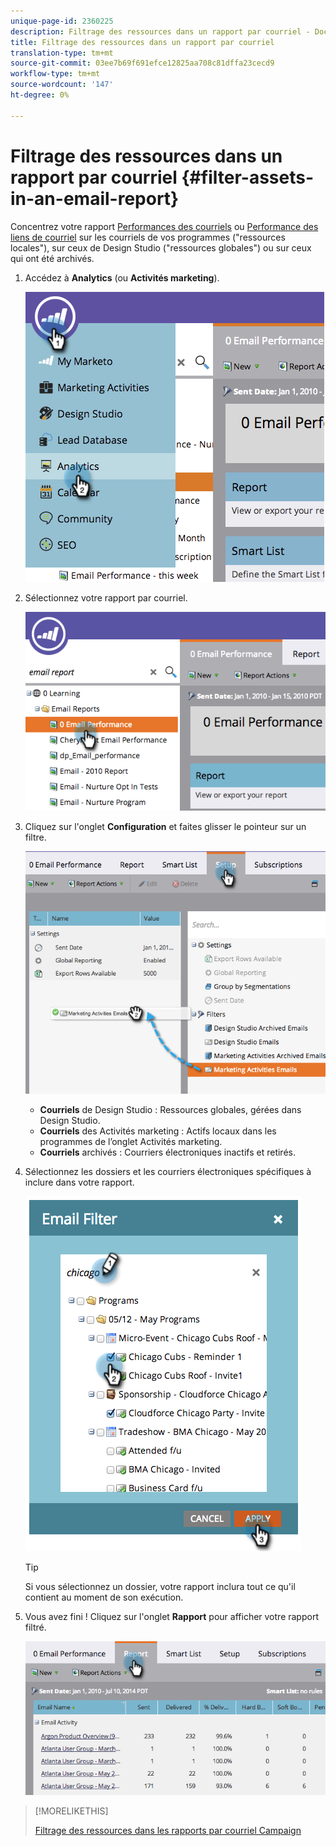 ```yaml
---
unique-page-id: 2360225
description: Filtrage des ressources dans un rapport par courriel - Documents marketing - Documentation du produit
title: Filtrage des ressources dans un rapport par courriel
translation-type: tm+mt
source-git-commit: 03ee7b69f691efce12825aa708c81dffa23cecd9
workflow-type: tm+mt
source-wordcount: '147'
ht-degree: 0%

---
```



# Filtrage des ressources dans un rapport par courriel {#filter-assets-in-an-email-report}

Concentrez votre rapport [Performances des courriels](/help/marketo/product-docs/email-marketing/email-programs/email-program-data/email-performance-report.md) ou [Performance des liens de courriel](/help/marketo/product-docs/email-marketing/email-programs/email-program-data/email-link-performance-report.md) sur les courriels de vos programmes (&quot;ressources locales&quot;), sur ceux de Design Studio (&quot;ressources globales&quot;) ou sur ceux qui ont été archivés.

1. Accédez à **Analytics** (ou **Activités marketing**).

   ![](assets/image2014-9-16-15-3a53-3a26.png)

1. Sélectionnez votre rapport par courriel.

   ![](assets/image2014-9-16-15-3a53-3a29.png)

1. Cliquez sur l&#39;onglet **Configuration** et faites glisser le pointeur sur un filtre.

   ![](assets/image2014-9-16-15-3a53-3a32.png)

   * **Courriels** de Design Studio : Ressources globales, gérées dans Design Studio.
   * **Courriels** des Activités marketing : Actifs locaux dans les programmes de l’onglet Activités marketing.
   * **Courriels** archivés : Courriers électroniques inactifs et retirés.

1. Sélectionnez les dossiers et les courriers électroniques spécifiques à inclure dans votre rapport.

   ![](assets/image2014-9-16-15-3a53-3a36.png)

   >[!TIP]
   >
   >Si vous sélectionnez un dossier, votre rapport inclura tout ce qu&#39;il contient au moment de son exécution.

1. Vous avez fini ! Cliquez sur l&#39;onglet **Rapport** pour afficher votre rapport filtré.

   ![](assets/image2014-9-16-15-3a53-3a59.png)

>[!MORELIKETHIS]
>
>[Filtrage des ressources dans les rapports par courriel Campaign](/help/marketo/product-docs/reporting/basic-reporting/report-activity/filter-assets-in-a-campaign-email-reports.md)
